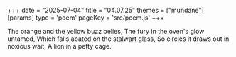 +++
date = "2025-07-04"
title = "04.07.25"
themes = ["mundane"]
[params]
  type = 'poem'
  pageKey = 'src/poem.js'
+++

The orange and the yellow buzz belies,
The fury in the oven's glow untamed,
Which falls abated on the stalwart glass,
So circles it draws out in noxious wait,
A lion in a petty cage.
